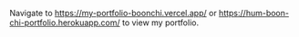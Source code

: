 Navigate to https://my-portfolio-boonchi.vercel.app/ or https://hum-boon-chi-portfolio.herokuapp.com/ to view my portfolio.
